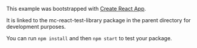 This example was bootstrapped with [Create React App](https://github.com/facebook/create-react-app).

It is linked to the mc-react-test-library package in the parent directory for development purposes.

You can run `npm install` and then `npm start` to test your package.
